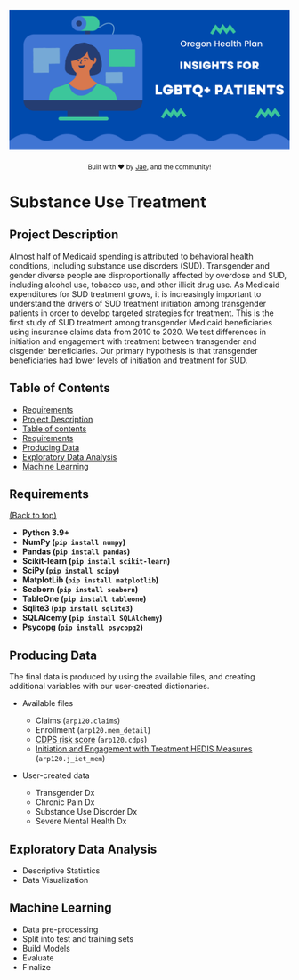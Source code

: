 ![](./images/ohp_banner.png)

<p align="center">
  <sub>
    Built with ❤︎ by
    <a href="https://github.com/jaedowning">Jae</a>, 
    and the community!
  </sub>
</p>

# Substance Use Treatment

## Project Description

Almost half of Medicaid spending is attributed to behavioral health conditions, including substance use disorders (SUD). Transgender and gender diverse people are disproportionally affected by overdose and SUD, including alcohol use, tobacco use, and other illicit drug use. As Medicaid expenditures for SUD treatment grows, it is increasingly important to understand the drivers of SUD treatment initiation among transgender patients in order to develop targeted strategies for treatment. This is the first study of SUD treatment among transgender Medicaid beneficiaries using insurance claims data from 2010 to 2020. We test differences in initiation and engagement with treatment between transgender and cisgender beneficiaries. Our primary hypothesis is that transgender beneficiaries had lower levels of initiation and treatment for SUD.

## Table of Contents
- [Requirements](#requirements)
- [Project Description](#project-description)
- [Table of contents](#table-of-contents)
- [Requirements](#requirements)
- [Producing Data](#data)
- [Exploratory Data Analysis](#Exploratory-Data-Analysis)
- [Machine Learning](#machine-learning)

## Requirements
[(Back to top)](#table-of-contents)

* **Python 3.9+**
* **NumPy (`pip install numpy`)**
* **Pandas (`pip install pandas`)**
* **Scikit-learn (`pip install scikit-learn`)**
* **SciPy (`pip install scipy`)**
* **MatplotLib (`pip install matplotlib`)**
* **Seaborn (`pip install seaborn`)**
* **TableOne (`pip install tableone`)**
* **Sqlite3 (`pip install sqlite3`)**
* **SQLAlcemy (`pip install SQLAlchemy`)**
* **Psycopg (`pip install psycopg2`)**

## Producing Data 

The final data is produced by using the available files, and creating additional variables with our user-created dictionaries. 

- Available files
  - Claims (`arp120.claims`)
  - Enrollment (`arp120.mem_detail`)
  - [CDPS risk score](https://www.cms.gov/Research-Statistics-Data-and-Systems/Research/HealthCareFinancingReview/List-of-Past-Articles-Items/CMS1191627) (`arp120.cdps`)
  - [Initiation and Engagement with Treatment HEDIS Measures](https://www.ncqa.org/hedis/measures/initiation-and-engagement-of-alcohol-and-other-drug-abuse-or-dependence-treatment/) (`arp120.j_iet_mem`)
  
- User-created data
  - Transgender Dx
  - Chronic Pain Dx
  - Substance Use Disorder Dx
  - Severe Mental Health Dx

## Exploratory Data Analysis

- Descriptive Statistics
- Data Visualization

## Machine Learning

- Data pre-processing
- Split into test and training sets
- Build Models
- Evaluate
- Finalize
